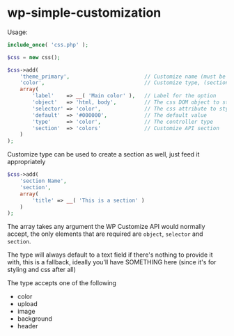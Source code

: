 wp-simple-customization
=======================

Usage:
```php
include_once( 'css.php' );

$css = new css();

$css->add(
    'theme_primary',                        // Customize name (must be unique)
    'color',                                // Customize type, (section or whatever you want, only section has a custom use at this point)
    array(
        'label'    => __( 'Main color' ),	// Label for the option
        'object'   => 'html, body',         // The css DOM object to style
        'selector' => 'color',              // The css attribute to style
        'default'  => '#000000',            // The default value
        'type'     => 'color',              // The controller type
        'section'  => 'colors'              // Customize API section
    )
);
```

Customize type can be used to create a section as well, just feed it appropriately
```php
$css->add(
	'section Name',
	'section',
	array(
		'title' => __( 'This is a section' )
	)
);
```

The array takes any argument the WP Customize API would normally accept, the only elements that are required are `object`, `selector` and `section`.

The type will always default to a text field if there's nothing to provide it with, this is a fallback, ideally you'll have SOMETHING here (since it's for styling and css after all)

The type accepts one of the following
 - color
 - upload
 - image
 - background
 - header